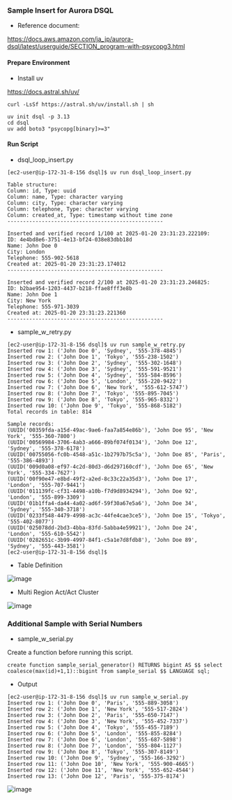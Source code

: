 ### Sample Insert for Aurora DSQL


- Reference document:

https://docs.aws.amazon.com/ja_jp/aurora-dsql/latest/userguide/SECTION_program-with-psycopg3.html


#### Prepare Environment

- Install uv

https://docs.astral.sh/uv/

```
curl -LsSf https://astral.sh/uv/install.sh | sh
```

```
uv init dsql -p 3.13
cd dsql
uv add boto3 "psycopg[binary]>=3"
```



#### Run Script

- dsql_loop_insert.py

```
[ec2-user@ip-172-31-8-156 dsql]$ uv run dsql_loop_insert.py

Table structure:
Column: id, Type: uuid
Column: name, Type: character varying
Column: city, Type: character varying
Column: telephone, Type: character varying
Column: created_at, Type: timestamp without time zone
--------------------------------------------------

Inserted and verified record 1/100 at 2025-01-20 23:31:23.222109:
ID: 4e4bd8e6-3751-4e13-bf24-038e83dbb18d
Name: John Doe 0
City: London
Telephone: 555-902-5618
Created at: 2025-01-20 23:31:23.174012
--------------------------------------------------

Inserted and verified record 2/100 at 2025-01-20 23:31:23.246825:
ID: b2bae954-1203-4437-b218-ffae8fff3e8b
Name: John Doe 1
City: New York
Telephone: 555-971-3039
Created at: 2025-01-20 23:31:23.221360
--------------------------------------------------

```


- sample_w_retry.py

```
[ec2-user@ip-172-31-8-156 dsql]$ uv run sample_w_retry.py
Inserted row 1: ('John Doe 0', 'Sydney', '555-378-4845')
Inserted row 2: ('John Doe 1', 'Tokyo', '555-238-1502')
Inserted row 3: ('John Doe 2', 'Sydney', '555-302-1648')
Inserted row 4: ('John Doe 3', 'Sydney', '555-591-9521')
Inserted row 5: ('John Doe 4', 'Sydney', '555-584-8596')
Inserted row 6: ('John Doe 5', 'London', '555-220-9422')
Inserted row 7: ('John Doe 6', 'New York', '555-612-5747')
Inserted row 8: ('John Doe 7', 'Tokyo', '555-895-7045')
Inserted row 9: ('John Doe 8', 'Tokyo', '555-965-8332')
Inserted row 10: ('John Doe 9', 'Tokyo', '555-868-5182')
Total records in table: 814

Sample records:
(UUID('00359fda-a15d-49ac-9ae6-faa7a854e86b'), 'John Doe 95', 'New York', '555-360-7800')
(UUID('00569984-3706-4ab3-a666-89bf074f0134'), 'John Doe 12', 'Sydney', '555-378-6178')
(UUID('00755056-fc0b-4548-a51c-1b2797b75c5a'), 'John Doe 85', 'Paris', '555-386-4893')
(UUID('009d0a08-ef97-4c2d-80d3-d6d297160cdf'), 'John Doe 65', 'New York', '555-334-7627')
(UUID('00f90e47-e8bd-49f2-a2ed-8c33c22a35d3'), 'John Doe 17', 'London', '555-707-9441')
(UUID('011139fc-cf31-4498-a10b-f7d9d8934294'), 'John Doe 92', 'London', '555-899-3309')
(UUID('01b1ffa4-da44-4a02-ad6f-59f30a67e5a6'), 'John Doe 34', 'Sydney', '555-340-3718')
(UUID('0233f548-4479-4998-ac3c-44fe4cae3ce5'), 'John Doe 15', 'Tokyo', '555-402-8077')
(UUID('025078dd-2bd3-4bba-83fd-5abba4e59921'), 'John Doe 24', 'London', '555-610-5542')
(UUID('0282651c-3b99-4997-84f1-c5a1e7d8fdb8'), 'John Doe 89', 'Sydney', '555-443-3581')
[ec2-user@ip-172-31-8-156 dsql]$

```


- Table Definition
  
![image](https://github.com/user-attachments/assets/f5a1d8ea-a6b7-400c-a93d-6b0c7ef7e7e4)


- Multi Region Act/Act Cluster
  
![image](https://github.com/user-attachments/assets/d4515fc1-5bbf-4014-857a-8605e7999b0a)



### Additional Sample with Serial Numbers

- sample_w_serial.py

Create a function before running this script.

```
create function sample_serial_generator() RETURNS bigint AS $$ select coalesce(max(id)+1,1)::bigint from sample_serial $$ LANGUAGE sql;
```


- Output

```
[ec2-user@ip-172-31-8-156 dsql]$ uv run sample_w_serial.py
Inserted row 1: ('John Doe 0', 'Paris', '555-889-3058')
Inserted row 2: ('John Doe 1', 'New York', '555-517-2824')
Inserted row 3: ('John Doe 2', 'Paris', '555-650-7147')
Inserted row 4: ('John Doe 3', 'New York', '555-452-7337')
Inserted row 5: ('John Doe 4', 'Tokyo', '555-455-7189')
Inserted row 6: ('John Doe 5', 'London', '555-855-8284')
Inserted row 7: ('John Doe 6', 'London', '555-687-5898')
Inserted row 8: ('John Doe 7', 'London', '555-804-1127')
Inserted row 9: ('John Doe 8', 'Tokyo', '555-307-8149')
Inserted row 10: ('John Doe 9', 'Sydney', '555-166-3292')
Inserted row 11: ('John Doe 10', 'New York', '555-900-4665')
Inserted row 12: ('John Doe 11', 'New York', '555-652-4544')
Inserted row 13: ('John Doe 12', 'Paris', '555-375-8174')
```

![image](https://github.com/user-attachments/assets/5c8fb4e3-2c10-4462-b01d-35fbd78be16c)

